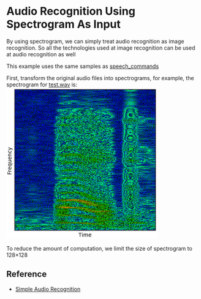 Audio Recognition Using Spectrogram As Input 
====

By using spectrogram, we can simply treat audio recognition as image recognition. So all the technologies used at image recognition can be used at audio recognition as well

This example uses the same samples as [speech_commands](../speech_commands/)

First, transform the original audio files into spectrograms, for example, the spectrogram for [test.wav](test.wav) is:
<img src="./files/spectrogram.png" />

To reduce the amount of computation, we limit the size of spectrogram to 128×128

Reference
----
* [Simple Audio Recognition](https://www.tensorflow.org/versions/master/tutorials/audio_recognition)









